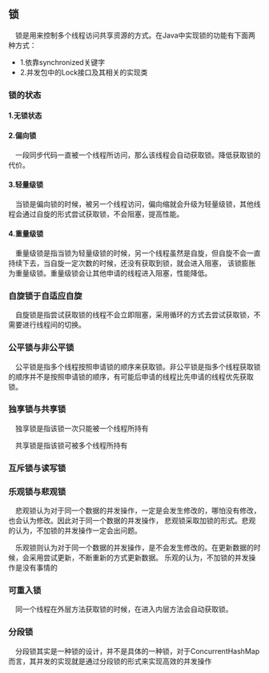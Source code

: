 ## 锁

&ensp;&ensp;锁是用来控制多个线程访问共享资源的方式。在Java中实现锁的功能有下面两种方式：
* 1.依靠synchronized关键字
* 2.并发包中的Lock接口及其相关的实现类

### 锁的状态

#### 1.无锁状态
#### 2.偏向锁
&ensp;&ensp;一段同步代码一直被一个线程所访问，那么该线程会自动获取锁。降低获取锁的代价。
#### 3.轻量级锁
&ensp;&ensp;当锁是偏向锁的时候，被另一个线程访问，偏向缩就会升级为轻量级锁，其他线程会通过自旋的形式尝试获取锁，不会阻塞，提高性能。
#### 4.重量级锁
&ensp;&ensp;重量级锁是指当锁为轻量级锁的时候，另一个线程虽然是自旋，但自旋不会一直持续下去，当自旋一定次数的时候，还没有获取到锁，就会进入阻塞，
该锁膨胀为重量级锁。重量级锁会让其他申请的线程进入阻塞，性能降低。

### 自旋锁于自适应自旋
&ensp;&ensp;自旋锁是指尝试获取锁的线程不会立即阻塞，采用循环的方式去尝试获取锁，不需要进行线程间的切换。
### 公平锁与非公平锁
&ensp;&ensp;公平锁是指多个线程按照申请锁的顺序来获取锁。非公平锁是指多个线程获取锁的顺序并不是按照申请锁的顺序，有可能后申请的线程比先申请的线程优先获取锁。

### 独享锁与共享锁
&ensp;&ensp;独享锁是指该锁一次只能被一个线程所持有

&ensp;&ensp;共享锁是指该锁可被多个线程所持有

### 互斥锁与读写锁

### 乐观锁与悲观锁
&ensp;&ensp;悲观锁认为对于同一个数据的并发操作，一定是会发生修改的，哪怕没有修改，也会认为修改。因此对于同一个数据的并发操作，
悲观锁采取加锁的形式。悲观的认为，不加锁的并发操作一定会出问题。

&ensp;&ensp;乐观锁则认为对于同一个数据的并发操作，是不会发生修改的。在更新数据的时候，会采用尝试更新，不断重新的方式更新数据。
乐观的认为，不加锁的并发操作是没有事情的

### 可重入锁
&ensp;&ensp;同一个线程在外层方法获取锁的时候，在进入内层方法会自动获取锁。

### 分段锁
&ensp;&ensp;分段锁其实是一种锁的设计，并不是具体的一种锁，对于ConcurrentHashMap而言，其并发的实现就是通过分段锁的形式来实现高效的并发操作


